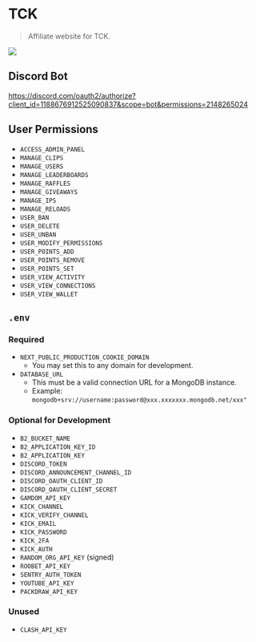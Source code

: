 # TCK
> Affiliate website for TCK.

![](https://wakatime.com/badge/user/6b7d9181-edde-4a25-857c-e7101bfee7ea/project/37e24fb3-b1db-4114-a105-eb5412ae4287.svg?style=for-the-badge)

## Discord Bot
https://discord.com/oauth2/authorize?client_id=1188676912525090837&scope=bot&permissions=2148265024

## User Permissions
- `ACCESS_ADMIN_PANEL`
- `MANAGE_CLIPS`
- `MANAGE_USERS`
- `MANAGE_LEADERBOARDS`
- `MANAGE_RAFFLES`
- `MANAGE_GIVEAWAYS`
- `MANAGE_IPS`
- `MANAGE_RELOADS`
- `USER_BAN`
- `USER_DELETE`
- `USER_UNBAN`
- `USER_MODIFY_PERMISSIONS`
- `USER_POINTS_ADD`
- `USER_POINTS_REMOVE`
- `USER_POINTS_SET`
- `USER_VIEW_ACTIVITY`
- `USER_VIEW_CONNECTIONS`
- `USER_VIEW_WALLET`

## `.env`
### Required
- `NEXT_PUBLIC_PRODUCTION_COOKIE_DOMAIN`
  - You may set this to any domain for development.
- `DATABASE_URL`
  - This must be a valid connection URL for a MongoDB instance.
  - Example: `mongodb+srv://username:password@xxx.xxxxxxx.mongodb.net/xxx"`

### Optional for Development
- `B2_BUCKET_NAME`
- `B2_APPLICATION_KEY_ID`
- `B2_APPLICATION_KEY`
- `DISCORD_TOKEN`
- `DISCORD_ANNOUNCEMENT_CHANNEL_ID`
- `DISCORD_OAUTH_CLIENT_ID`
- `DISCORD_OAUTH_CLIENT_SECRET`
- `GAMDOM_API_KEY`
- `KICK_CHANNEL`
- `KICK_VERIFY_CHANNEL`
- `KICK_EMAIL`
- `KICK_PASSWORD`
- `KICK_2FA`
- `KICK_AUTH`
- `RANDOM_ORG_API_KEY` (signed)
- `ROOBET_API_KEY`
- `SENTRY_AUTH_TOKEN`
- `YOUTUBE_API_KEY`
- `PACKDRAW_API_KEY`

### Unused
- `CLASH_API_KEY`